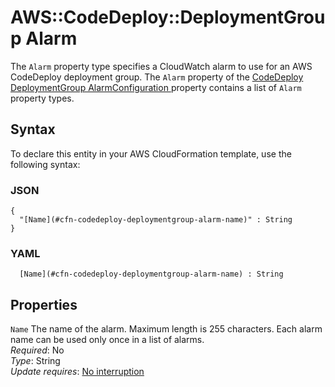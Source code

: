 # AWS::CodeDeploy::DeploymentGroup Alarm<a name="aws-properties-codedeploy-deploymentgroup-alarm"></a>

 The `Alarm` property type specifies a CloudWatch alarm to use for an AWS CodeDeploy deployment group\. The `Alarm` property of the [ CodeDeploy DeploymentGroup AlarmConfiguration ](https://docs.aws.amazon.com/AWSCloudFormation/latest/UserGuide/aws-properties-codedeploy-deploymentgroup-alarmconfiguration.html) property contains a list of `Alarm` property types\. 

## Syntax<a name="aws-properties-codedeploy-deploymentgroup-alarm-syntax"></a>

To declare this entity in your AWS CloudFormation template, use the following syntax:

### JSON<a name="aws-properties-codedeploy-deploymentgroup-alarm-syntax.json"></a>

```
{
  "[Name](#cfn-codedeploy-deploymentgroup-alarm-name)" : String
}
```

### YAML<a name="aws-properties-codedeploy-deploymentgroup-alarm-syntax.yaml"></a>

```
﻿  [Name](#cfn-codedeploy-deploymentgroup-alarm-name) : String
```

## Properties<a name="aws-properties-codedeploy-deploymentgroup-alarm-properties"></a>

`Name`  <a name="cfn-codedeploy-deploymentgroup-alarm-name"></a>
The name of the alarm\. Maximum length is 255 characters\. Each alarm name can be used only once in a list of alarms\.  
*Required*: No  
*Type*: String  
*Update requires*: [No interruption](https://docs.aws.amazon.com/AWSCloudFormation/latest/UserGuide/using-cfn-updating-stacks-update-behaviors.html#update-no-interrupt)